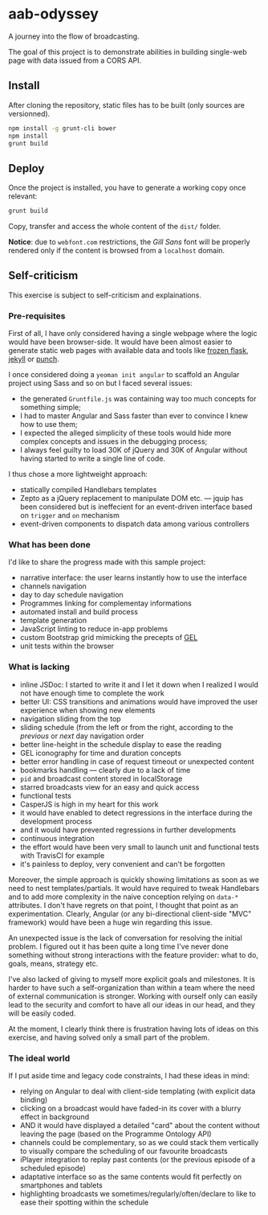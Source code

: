 aab-odyssey
===========

A journey into the flow of broadcasting.

The goal of this project is to demonstrate abilities in building single-web page
with data issued from a CORS API.

## Install

After cloning the repository, static files has to be built (only sources are versionned).

```bash
npm install -g grunt-cli bower
npm install
grunt build
```

## Deploy

Once the project is installed, you have to generate a working copy once relevant:

```bash
grunt build
```

Copy, transfer and access the whole content of the `dist/` folder.

**Notice**: due to `webfont.com` restrictions, the *Gill Sans* font will be
properly rendered only if the content is browsed from a `localhost` domain.

## Self-criticism

This exercise is subject to self-criticism and explainations.

### Pre-requisites

First of all, I have only considered having a single webpage where the logic
would have been browser-side. It would have been almost easier to generate static
web pages with available data and tools like [frozen flask](http://pythonhosted.org/Frozen-Flask/),
[jekyll](https://github.com/mojombo/jekyll) or [punch](https://github.com/laktek/punch).

I once considered doing a `yeoman init angular` to scaffold an Angular project
using Sass and so on but I faced several issues:

* the generated `Gruntfile.js` was containing way too much concepts for something simple;
* I had to master Angular and Sass faster than ever to convince I knew how to use them;
* I expected the alleged simplicity of these tools would hide more complex concepts
and issues in the debugging process;
* I always feel guilty to load 30K of jQuery and 30K of Angular without having started to write a single line of code.

I thus chose a more lightweight approach:

* statically compiled Handlebars templates
* Zepto as a jQuery replacement to manipulate DOM etc. — jquip has been considered
but is ineffecient for an event-driven interface based on `trigger` and `on` mechanism
* event-driven components to dispatch data among various controllers

### What has been done

I'd like to share the progress made with this sample project:

* narrative interface: the user learns instantly how to use the interface
* channels navigation
* day to day schedule navigation
* Programmes linking for complementay informations
* automated install and build process
 * template generation
 * JavaScript linting to reduce in-app problems
 * custom Bootstrap grid mimicking the precepts of [GEL](http://www.bbc.co.uk/gel/web/foundations/universal-grid/the-grid)
* unit tests within the browser

### What is lacking

* inline JSDoc: I started to write it and I let it down when I realized I would not have
enough time to complete the work
* better UI: CSS transitions and animations would have improved the user
experience when showing new elements
 * navigation sliding from the top
 * sliding schedule (from the left or from the right, according to the *previous* or *next* day navigation
 order
 * better line-height in the schedule display to ease the reading
 * GEL iconography for time and duration concepts
* better error handling in case of request timeout or unexpected content
* bookmarks handling — clearly due to a lack of time
 * `pid` and broadcast content stored in localStorage
 * starred broadcasts view for an easy and quick access
* functional tests
 * CasperJS is high in my heart for this work
 * it would have enabled to detect regressions in the interface during the development process
 * and it would have prevented regressions in further developments
* continuous integration
 * the effort would have been very small to launch unit and functional tests with TravisCI for example
 * it's painless to deploy, very convenient and can't be forgotten

Moreover, the simple approach is quickly showing limitations as soon as we need
to nest templates/partials. It would have required to tweak Handlebars and to add
more complexity in the naive conception relying on `data-*` attributes. I don't have
regrets on that point, I thought that point as an experimentation.
Clearly, Angular (or any bi-directional client-side "MVC" framework) would have been
a huge win regarding this issue.

An unexpected issue is the lack of conversation for resolving the initial problem.
I figured out it has been quite a long time I've never done something without
strong interactions with the feature provider: what to do, goals, means, strategy
etc.

I've also lacked of giving to myself more explicit goals and milestones.
It is harder to have such a self-organization than within a team where the need of
external communication is stronger. Working with ourself only can easily lead
to the security and comfort to have all our ideas in our head, and they will
be easily coded.

At the moment, I clearly think there is frustration having lots of ideas on this
exercise, and having solved only a small part of the problem.

### The ideal world

If I put aside time and legacy code constraints, I had these ideas in mind:

* relying on Angular to deal with client-side templating (with explicit data binding)
* clicking on a broadcast would have faded-in its cover with a blurry effect in background
* AND it would have displayed a detailed "card" about the content without leaving the page (based on the Programme Ontology API)
* channels could be complementary, so as we could stack them vertically to visually
compare the scheduling of our favourite broadcasts
* iPlayer integration to replay past contents (or the previous episode of a scheduled episode)
* adaptative interface so as the same contents would fit perfectly on smartphones and tablets
* highlighting broadcasts we sometimes/regularly/often/declare to like to ease their spotting within the schedule